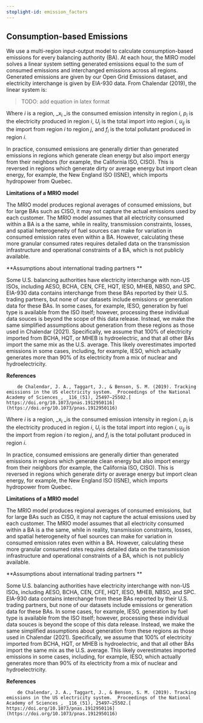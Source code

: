 ```yaml
---
stoplight-id: emission_factors
---
```



## Consumption-based Emissions

We use a multi-region input-output model to calculate consumption-based emissions for every balancing authority (BA). At each hour, the MIRO model solves a linear system setting generated emissions equal to the sum of consumed emissions and interchanged emissions across all regions. Generated emissions are given by our Open Grid Emissions dataset, and electricity interchange is given by EIA-930 data. From Chalendar (2019), the linear system is: 

> TODO: add equation in latex format


Where _i_ is a region, _x<sub>i</sub> _is the consumed emission intensity in region _i_, _p<sub>i</sub>_ is the electricity produced in region _i_, _U<sub>i</sub>_ is the total import into region _i_, _u<sub>ij</sub>_ is the import from region _i_ to region _j_, and _f<sub>i</sub>_ is the total pollutant produced in region _i_. 

In practice, consumed emissions are generally dirtier than generated emissions in regions which generate clean energy but also import energy from their neighbors (for example, the California ISO, CISO). This is reversed in regions which generate dirty or average energy but import clean energy, for example, the New England ISO (ISNE), which imports hydropower from Quebec. 

**Limitations of a MRIO model**

The MRIO model produces regional averages of consumed emissions, but for large BAs such as CISO, it may not capture the actual emissions used by each customer. The MRIO model assumes that all electricity consumed within a BA is a the same, while in reality, transmission constraints, losses, and spatial heterogeneity of fuel sources can make for variation in consumed emission rates even within a BA. However, calculating these more granular consumed rates requires detailed data on the transmission infrastructure and operational constraints of a BA, which is not publicly available. 

**Assumptions about international trading partners **

Some U.S. balancing authorities have electricity interchange with non-US ISOs, including AESO, BCHA, CEN, CFE, HQT, IESO, MHEB, NBSO, and SPC. EIA-930 data contains interchange from these BAs reported by their U.S. trading partners, but none of our datasets include emissions or generation data for these BAs. In some cases, for example, IESO, generation by fuel type is available from the ISO itself; however, processing these individual data souces is beyond the scope of this data release. Instead, we make the same simplified assumptions about generation from these regions as those used in Chalendar (2021). Specifically, we assume that 100% of electricity imported from BCHA, HQT, or MHEB is hydroelectric, and that all other BAs import the same mix as the U.S. average. This likely overestimates imported emissions in some cases, including, for example, IESO, which actually generates more than 90% of its electricity from a mix of nuclear and hydroelectricity. 

**References**


        de Chalendar, J. A., Taggart, J., & Benson, S. M. (2019). Tracking emissions in the US electricity system. _Proceedings of the National Academy of Sciences_, _116_(51), 25497–25502.[ https://doi.org/10.1073/pnas.1912950116](https://doi.org/10.1073/pnas.1912950116)



Where _i_ is a region, _x<sub>i</sub> _is the consumed emission intensity in region _i_, _p<sub>i</sub>_ is the electricity produced in region _i_, _U<sub>i</sub>_ is the total import into region _i_, _u<sub>ij</sub>_ is the import from region _i_ to region _j_, and _f<sub>i</sub>_ is the total pollutant produced in region _i_. 

In practice, consumed emissions are generally dirtier than generated emissions in regions which generate clean energy but also import energy from their neighbors (for example, the California ISO, CISO). This is reversed in regions which generate dirty or average energy but import clean energy, for example, the New England ISO (ISNE), which imports hydropower from Quebec. 

**Limitations of a MRIO model**

The MRIO model produces regional averages of consumed emissions, but for large BAs such as CISO, it may not capture the actual emissions used by each customer. The MRIO model assumes that all electricity consumed within a BA is a the same, while in reality, transmission constraints, losses, and spatial heterogeneity of fuel sources can make for variation in consumed emission rates even within a BA. However, calculating these more granular consumed rates requires detailed data on the transmission infrastructure and operational constraints of a BA, which is not publicly available. 

**Assumptions about international trading partners **

Some U.S. balancing authorities have electricity interchange with non-US ISOs, including AESO, BCHA, CEN, CFE, HQT, IESO, MHEB, NBSO, and SPC. EIA-930 data contains interchange from these BAs reported by their U.S. trading partners, but none of our datasets include emissions or generation data for these BAs. In some cases, for example, IESO, generation by fuel type is available from the ISO itself; however, processing these individual data souces is beyond the scope of this data release. Instead, we make the same simplified assumptions about generation from these regions as those used in Chalendar (2021). Specifically, we assume that 100% of electricity imported from BCHA, HQT, or MHEB is hydroelectric, and that all other BAs import the same mix as the U.S. average. This likely overestimates imported emissions in some cases, including, for example, IESO, which actually generates more than 90% of its electricity from a mix of nuclear and hydroelectricity. 

**References**


        de Chalendar, J. A., Taggart, J., & Benson, S. M. (2019). Tracking emissions in the US electricity system. _Proceedings of the National Academy of Sciences_, _116_(51), 25497–25502.[ https://doi.org/10.1073/pnas.1912950116](https://doi.org/10.1073/pnas.1912950116)